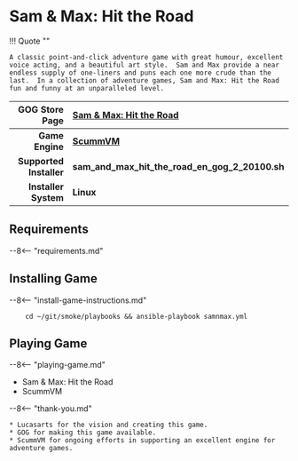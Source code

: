 # Sam & Max: Hit the Road

!!! Quote ""

    A classic point-and-click adventure game with great humour, excellent voice acting, and a beautiful art style.  Sam and Max provide a near endless supply of one-liners and puns each one more crude than the last.  In a collection of adventure games, Sam and Max: Hit the Road fun and funny at an unparalleled level.

| GOG Store Page | [Sam & Max: Hit the Road](https://www.gog.com/game/sam_max_hit_the_road) |
|--:|:--|
| **Game Engine** | **[ScummVM](https://www.scummvm.org/)** |
| **Supported Installer** | **sam_and_max_hit_the_road_en_gog_2_20100.sh** |
| **Installer System** | **Linux** |

## Requirements

--8<-- "requirements.md"

## Installing Game

--8<-- "install-game-instructions.md"

        cd ~/git/smoke/playbooks && ansible-playbook samnmax.yml

## Playing Game

--8<-- "playing-game.md"
    
* Sam & Max: Hit the Road
* ScummVM

--8<-- "thank-you.md"
    
    * Lucasarts for the vision and creating this game.
    * GOG for making this game available.
    * ScummVM for ongoing efforts in supporting an excellent engine for adventure games.